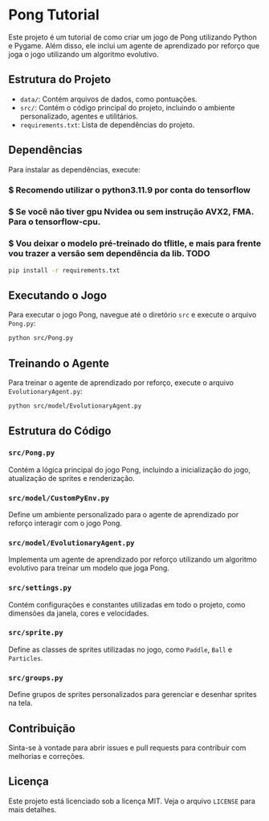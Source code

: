 
# Pong Tutorial

Este projeto é um tutorial de como criar um jogo de Pong utilizando Python e Pygame. Além disso, ele inclui um agente de aprendizado por reforço que joga o jogo utilizando um algoritmo evolutivo.

## Estrutura do Projeto

- `data/`: Contém arquivos de dados, como pontuações.
- `src/`: Contém o código principal do projeto, incluindo o ambiente personalizado, agentes e utilitários.
- `requirements.txt`: Lista de dependências do projeto.

## Dependências

Para instalar as dependências, execute:
### $ Recomendo utilizar o python3.11.9 por conta do tensorflow
### $ Se você não tiver gpu Nvidea ou sem instrução AVX2, FMA. Para o tensorflow-cpu. 

### $ Vou deixar o modelo pré-treinado do tflitle, e mais para frente vou trazer a versão sem dependência da lib. TODO

```bash
pip install -r requirements.txt
```

## Executando o Jogo

Para executar o jogo Pong, navegue até o diretório `src` e execute o arquivo `Pong.py`:

```bash
python src/Pong.py
```

## Treinando o Agente

Para treinar o agente de aprendizado por reforço, execute o arquivo `EvolutionaryAgent.py`:

```bash
python src/model/EvolutionaryAgent.py
```

## Estrutura do Código

### `src/Pong.py`

Contém a lógica principal do jogo Pong, incluindo a inicialização do jogo, atualização de sprites e renderização.

### `src/model/CustomPyEnv.py`

Define um ambiente personalizado para o agente de aprendizado por reforço interagir com o jogo Pong.

### `src/model/EvolutionaryAgent.py`

Implementa um agente de aprendizado por reforço utilizando um algoritmo evolutivo para treinar um modelo que joga Pong.

### `src/settings.py`

Contém configurações e constantes utilizadas em todo o projeto, como dimensões da janela, cores e velocidades.

### `src/sprite.py`

Define as classes de sprites utilizadas no jogo, como `Paddle`, `Ball` e `Particles`.

### `src/groups.py`

Define grupos de sprites personalizados para gerenciar e desenhar sprites na tela.

## Contribuição

Sinta-se à vontade para abrir issues e pull requests para contribuir com melhorias e correções.

## Licença

Este projeto está licenciado sob a licença MIT. Veja o arquivo `LICENSE` para mais detalhes.
